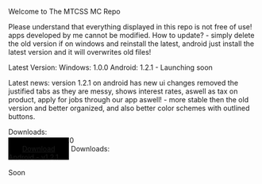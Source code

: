 Welcome to The MTCSS MC Repo

Please understand that everything displayed in this repo is not free of use! apps developed by me cannot be modified.
How to update? - simply delete the old version if on windows and reinstall the latest, android just install the latest version  and it will overwrites old files!

Latest Version:
Windows: 1.0.0
Android: 1.2.1 - Launching soon

Latest news:
version 1.2.1 on android has new ui changes removed the justified tabs as they are messy, shows interest rates, aswell as tax on product,
apply for jobs through our app aswell! - more stable then the old version and better organized, and also better color schemes with outlined buttons.

Downloads:
<br>
Windows 10 - v1.0.0
<br>
<a style="border:2px; padding:14px 28px; background-color:black" href="https://storage.cloud.google.com/mtcss/mtcss-installer.exe?authuser=2">Download</a>
Downloads:
<br>
Android - v1.2.1
<br>
<p>Soon</p>

